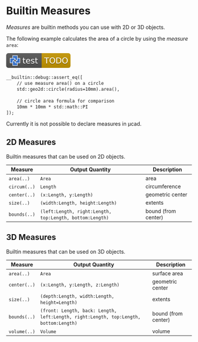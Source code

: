 # Builtin Measures

*Measures* are builtin methods you can use with 2D or 3D objects.

The following example calculates the area of a circle by using the *measure* `area`:

[![test](.test/measure.svg)](.test/measure.log)

```µcad,measure#todo
__builtin::debug::assert_eq([
    // use measure area() on a circle
    std::geo2d::circle(radius=10mm).area(),

    // circle area formula for comparison
    10mm * 10mm * std::math::PI
]);
```

Currently it is not possible to declare measures in µcad.

## 2D Measures

Builtin measures that can be used on 2D objects.

| Measure      | Output Quantity                                          | Description         |
| ------------ | -------------------------------------------------------- | ------------------- |
| `area(..)`   | `Area`                                                   | area                |
| `circum(..)` | `Length`                                                 | circumference       |
| `center(..)` | `(x:Length, y:Length)`                                   | geometric center    |
| `size(..)`   | `(width:Length, height:Length)`                          | extents             |
| `bounds(..)` | `(left:Length, right:Length, top:Length, bottom:Length)` | bound (from center) |

## 3D Measures

Builtin measures that can be used on 3D objects.

| Measure      | Output Quantity                                                                       | Description         |
| ------------ | ------------------------------------------------------------------------------------- | ------------------- |
| `area(..)`   | `Area`                                                                                | surface area        |
| `center(..)` | `(x:Length, y:Length, z:Length)`                                                      | geometric center    |
| `size(..)`   | `(depth:Length, width:Length, height=Length)`                                         | extents             |
| `bounds(..)` | `(front: Length, back: Length, left:Length, right:Length, top:Length, bottom:Length)` | bound (from center) |
| `volume(..)` | `Volume`                                                                              | volume              |
